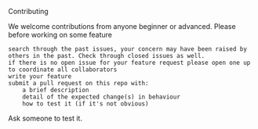 Contributing

We welcome contributions from anyone beginner or advanced. Please before working on some feature

    search through the past issues, your concern may have been raised by others in the past. Check through closed issues as well.
    if there is no open issue for your feature request please open one up to coordinate all collaborators
    write your feature
    submit a pull request on this repo with:
        a brief description
        detail of the expected change(s) in behaviour
        how to test it (if it's not obvious)

Ask someone to test it.
